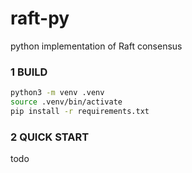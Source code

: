 # raft-py
python implementation of Raft consensus

### 1 BUILD

```sh
python3 -m venv .venv
source .venv/bin/activate
pip install -r requirements.txt
```

### 2 QUICK START

todo